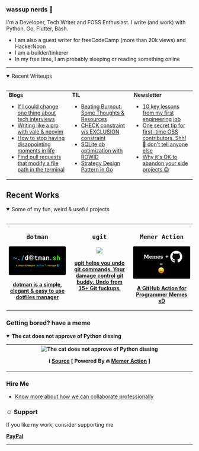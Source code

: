 

<!-- <img align="left" src="https://gist.github.com/Bhupesh-V/0246a3f681d2533d21efb1206d1ba9d4/raw/af7d53bfdbf30f725ef7ade206200086820739fd/AboutMe.gif" height="100px"> -->
<div>
  <h3>wassup nerds 🖖</h3>
  <p>I'm a Developer, Tech Writer and FOSS Enthusiast. I write (and work) with Python, Go, Flutter, Bash.</p>
  <p>
  <ul>
    <li>I am also a guest writer for freeCodeCamp (more than 20k views) and HackerNoon </li>
    <li>I am a builder/tinkerer</li>
    <li>In my free time, I am probably sleeping or reading something online</li>
  </ul>
</div>


---
<!--
### ⚽ My Goals 

- [ ] Launch 🚀 a SaaS.
- [x] Get a Laptop 💻.
- [x] Start A [Newsletter 🗞️](https://buttondown.email/bhupesh/archive) for my [blog](https://bhupesh-v.github.io).
- [x] Write more stuff to share my experiences 🤔 & learning (hopefully on [freeCodeCamp](https://www.freecodecamp.org/news/author/bhupesh/) & HackerNoon).
-->


<details open>
  <summary>Recent Writeups <br><br></summary>
  <table>
    <tr>
<td valign="top" width="34%"><b>Blogs</b><ul><li><a title="So I have been interviewing for a while for my next role in tech. I have given all type of interviews by now. Take home assignments, DSA, solution write-ups you name it. I am fine with all kinds of interviews, honestly at this moment I don’t even care about what style of interviews are good or bad." href="https://bhupesh.me/if-i-could-change-one-thing-about-tech-interviews">If I could change one thing about tech interviews</a></li><li><a title="Vale is a syntax-aware prose linter built for all you writers out there. With more than 100 releases so far vale is 5 year old project and is used by writing folks in companies like Google, Microsoft, IBM, RedHat to name a few. I have recently started to use vale in my everyday writing workflow and it has a significant impact on what words I choose to convey ideas. I mostly use neovim for writing, so we will be covering how to setup vale and use it with neovim." href="https://bhupesh.me/writing-like-a-pro-with-vale-and-neovim">Writing like a pro with vale &amp; neovim</a></li><li><a title="How many time have you been let down by your expectations?" href="https://bhupesh.me/how-to-stop-having-disappointing-moments-in-life">How to stop having disappointing moments in life</a></li><li><a title="Ever wondered how others are changing the same file you are working on? It can give insights into what a particular piece of code will look like in the future. Certainly, it can also help OSS newcomers to identify how others are building a particular feature" href="https://bhupesh.me/finding-pull-requests-that-change-a-file-terminal">Find pull requests that modify a file path in the terminal</a></li></ul></td><td valign="top" width="33%"><b>TIL</b>
<ul><li><a href="https://til.bhupesh.me/career/beating-burnout-resources-thoughts">Beating Burnout: Some Thoughts & Resources</a></li><li><a href="https://til.bhupesh.me/databases/check-constraint-vs-exclusion-constraint">CHECK constraint v/s EXCLUSION constraint</a></li><li><a href="https://til.bhupesh.me/databases/sqlite-space-optimization-with-rowd-id">SQLite db optimization with ROWID</a></li><li><a href="https://til.bhupesh.me/go/strategy-design-pattern-golang">Strategy Design Pattern in Go</a></li></ul></td><td valign="top" width="33%"><b>Newsletter</b>
<ul><li><a href="https://buttondown.email/bhupesh/archive/10-key-lessons-from-my-first-engineering-job/">10 key lessons from my first engineering job</a></li><li><a href="https://buttondown.email/bhupesh/archive/one-secret-tip-for-first-time-oss-contributors/">One secret tip for first-time OSS contributors. Shh! 🤫 don't tell anyone else</a></li><li><a href="https://buttondown.email/bhupesh/archive/why-its-ok-to-abandon-your-side-projects/">Why it's OK to abandon your side projects 😉</a></li></ul></td></tr></table></details>

## Recent Works
<details open>
  <summary>Some of my fun, weird & useful projects <br><br></summary>
  <table>
    <tr>
      <td valign="top" width="33%"><samp><h3 align="center">dotman</h3></samp>
        <p align="center">
        <a href="https://github.com/Bhupesh-V/dotman">
           <img align="center" src="https://github.com/Bhupesh-V/dotman/blob/master/assets/dotman-logo.png" width="200"><br><br>
          <b> dotman is a simple, elegant  &amp;  easy to use dotfiles manager</b>
        </a>
        </p>
      </td>
      <td valign="top" width="33%"><samp><h3 align="center">ugit</h3></samp>
        <p align="center">
        <a href="https://github.com/Bhupesh-V/ugit">
          <img align="center" src="https://user-images.githubusercontent.com/34342551/115037937-a608d800-9eec-11eb-88a9-252da7d6f507.png" width="100"><br><br>
          <b>ugit helps you undo git commands. Your damage control git buddy. Undo from 15+ Git fuckups.</b>
        </a>
        </p>
      </td>
      <td valign="top" width="33%"><samp><h3 align="center">Memer Action</h3></samp>
        <p align="center">
          <a href="https://github.com/Bhupesh-V/memer-action">
             <img align="center" src="https://github.com/Bhupesh-V/memer-action/blob/master/images/header.png?raw=true" width="178"><br><br>
             <b>A GitHub Action for Programmer Memes xD</b>
           </a>
        </p>
      </td>
    </tr>
  </table>
</details>


### Getting bored? have a meme 

<details open><summary><b>The cat does not approve of Python dissing</b></summary>

<table>
<tr>
<th valign="top" width="50%">
<img title="Memes here update every 24hrs, come back tommorrow for new meme ;)" alt="The cat does not approve of Python dissing" src="https://i.redd.it/8xu0fpf5a5i91.png" height="50%"><br>
<p><strong>ℹ️ <a href="https://www.reddit.com/r/ProgrammerHumor/comments/wq6est/the_cat_does_not_approve_of_python_dissing/">Source</a> [ Powered By 🔥 <a href="https://github.com/Bhupesh-V/memer-action">Memer Action</a> ]</strong></p>
</th>
</tr>
</table>
</details>
</ul></td>

### Hire Me

- [Know more about how we can collaborate professionally](https://bhupesh.me/hire)

### ☺️ Support
If you like my work, consider supporting me

[**PayPal**](https://paypal.me/BhupeshVarshney)

---
